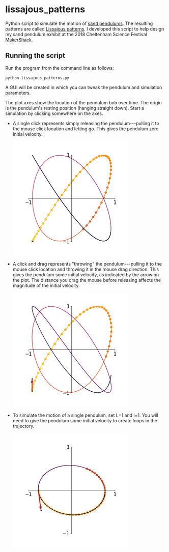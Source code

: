 # lissajous_patterns

Python script to simulate the motion of [sand pendulums](<https://www.youtube.com/watch?v=uPbzhxYTioM>). The resulting patterns are called [Lissajous patterns](<https://en.wikipedia.org/wiki/Lissajous_curve>). I developed this script to help design my sand pendulum exhibit at the 2018 Cheltenham Science Festival [MakerShack](<https://www.cheltenhamfestivals.com/science/about/what-can-i-do-for-free/makershack>). 

## Running the script

Run the program from the command line as follows: 

``` 
python lissajous_patterns.py
```

A GUI will be created in which you can tweak the pendulum and simulation parameters. 

The plot axes show the location of the pendulum bob over time. The origin is the pendulum's resting position (hanging straight down). Start a simulation by clicking somewhere on the axes. 

- A single click represents simply releasing the pendulum---pulling it to the mouse click location and letting go. This gives the pendulum zero initial velocity. 

  <img src="images/release.png">

- A click and drag represents "throwing" the pendulum---pulling it to the mouse click location and throwing it in the mouse drag direction. This gives the pendulum some initial velocity, as indicated by the arrow on the plot. The distance you drag the mouse before releasing affects the magnitude of the initial velocity. 

  <img src="images/throw.png">
  
- To simulate the motion of a single pendulum, set L=1 and l=1. You will need to give the pendulum some initial velocity to create loops in the trajectory. 

  <img src="images/single_pendulum.png">